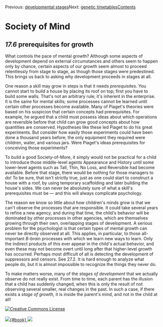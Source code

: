 <div class="chapnav">

<span class="prev">Previous: [developmental
stages](./som-17.5.html)</span><span class="next">Next: [genetic
timetables](./som-17.7.html)</span><span
class="contents">[Contents](index.html)</span>
<div class="titlebar">

Society of Mind
===============

</div>

</div>

*17.6* prerequisites for growth
-------------------------------

What controls the pace of mental growth? Although some aspects of
development depend on external circumstances and others seem to happen
only by chance, certain aspects of our growth seem almost to proceed
relentlessly from stage to stage, as though those stages were
predestined. This brings us back to asking why development proceeds in
stages at all.

One reason a skill may grow in steps is that it needs *prerequisites.*
You cannot start to build a house by placing its roof on top; first you
have to build some walls. That's not an arbitrary rule; it's inherent in
the enterprise. It is the same for mental skills; some processes cannot
be learned until certain other processes become available. Many of
Piaget's theories were based on his suspicion that certain concepts had
prerequisites. For example, he argued that a child must possess ideas
about which operations are reversible before that child can grow good
concepts about how quantities are conserved. Hypotheses like these led
Piaget to do his great experiments. But consider how easily those
experiments could have been done a thousand years before; the only
equipment they required were children, water, and various jars. Were
Piaget's ideas prerequisites for conceiving those experiments?

To build a good Society-of-More, it simply would not be practical for a
child to introduce those middle-level agents Appearance and History
until some lower-level agents such as Tall, Thin, No Loss, and
Reversible had become available. Before that stage, there would be
nothing for those managers to do! To be sure, that isn't strictly true,
just as one could start to construct a house with a roof, by using
temporary scaffolding and later building the house's sides. We can never
be absolutely sure of what a skill's prerequisites must be — and this
will always complicate psychology.

The reason we know so little about how children's minds grow is that we
can't observe the processes that are responsible. It could take several
years to refine a new agency, and during that time, the child's behavior
will be dominated by other processes in other agencies, which are
themselves growing through their own, overlapping stages of development.
A serious problem for the psychologist is that certain types of mental
growth can never be directly observed at all. This applies, in
particular, to those all-important *B-brain* processes with which we
learn new ways to learn. Only the indirect products of this ever appear
in the child's actual behavior, and even these may not become overt
until long after that higher-level growth has occurred. Perhaps most
difficult of all is detecting the development of suppressors and
censors. See 27.2. It is hard enough to analyze what people do, but it
is almost impossible to recognize the things they never do.

To make matters worse, many of the *stages of development* that we
actually observe do not really exist. From time to time, each parent has
the illusion that a child has suddenly changed, when this is only the
result of not observing several smaller, real changes in the past. In
such a case, if there exists a *stage of growth,* it is inside the
parent's mind, and not in the child at all!

<div class="footer">

[![Creative Commons
License](http://i.creativecommons.org/l/by-nc-sa/3.0/80x15.png)](http://creativecommons.org/licenses/by-nc-sa/3.0/deed.en_US)\
\
[![](./images/som_book.jpeg){#book}
![](./images/a_logo_17.gif)](http://www.amazon.com/gp/product/0671657135?ie=UTF8&camp=1789&creativeASIN=0671657135&linkCode=xm2&tag=marvinminsky)

</div>
